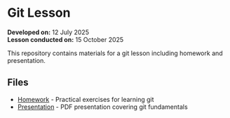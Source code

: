 # Git Lesson

**Developed on:** 12 July 2025  
**Lesson conducted on:** 15 October 2025

This repository contains materials for a git lesson including homework and presentation.

## Files

- [Homework](1_homework.md) - Practical exercises for learning git
- [Presentation](1_presentation.pdf) - PDF presentation covering git fundamentals


